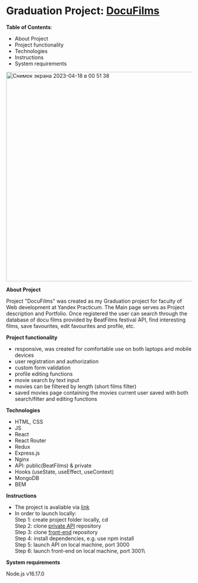 # Graduation Project: [DocuFilms](https://diploma.project.nomoredomains.rocks)

**Table of Contents**: 
* About Project
* Project functionality
* Technologies
* Instructions
* System requirements 
<img width="569" alt="Снимок экрана 2023-04-18 в 00 51 38" src="https://user-images.githubusercontent.com/63603457/232523392-dff0f8cf-8a6e-44c6-b0b2-cb25d60be0f0.png">


**About Project**

Project "DocuFilms" was created as my Graduation project for faculty of Web development at Yandex Practicum. 
The Main page serves as Project description and Portfolio. Once registered the user can search through the database of docu films provided by BeatFilms festival API, find interesting films, save favourites, edit favourites and profile, etc. 

**Project functionality**

* responsive, was created for comfortable use on both laptops and mobile devices 
* user registration and authorization
* custom form validation 
* profile editing functions
* movie search by text input
* movies can be filtered by length (short films filter)
* saved movies page containing the movies current user saved with both search/filter and editing functions 

**Technologies**

* HTML, CSS
* JS
* React
* React Router
* Redux
* Express.js
* Nginx
* API: public(BeatFilms) & private 
* Hooks (useState, useEffect, useContext) 
* MongoDB
* BEM

**Instructions**

* The project is avaliable via [link](https://diploma.project.nomoredomains.rocks)
* In order to launch locally:\
Step 1: create project folder locally, cd <folder-name>\
Step 2: clone [private API](https://github.com/victoriasmi/movies-explorer-api) repository\
Step 3: clone [front-end](https://github.com/victoriasmi/movies-explorer-frontend) repository\
Step 4: install dependencies, e.g. use npm install\
Step 5: launch API on local machine, port 3000\
Step 6: launch front-end on local machine, port 3001\

**System requirements**

Node.js v16.17.0
